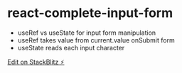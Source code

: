 # react-complete-input-form

- useRef vs useState for input form manipulation
- useRef takes value from current.value onSubmit form
- useState reads each input character

[Edit on StackBlitz ⚡️](https://stackblitz.com/edit/vitejs-vite-a6866g)

